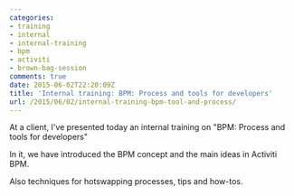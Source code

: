 ```yaml
---
categories:
- training
- internal
- internal-training
- bpm
- activiti
- brown-bag-session
comments: true
date: 2015-06-02T22:20:09Z
title: 'Internal training: BPM: Process and tools for developers'
url: /2015/06/02/internal-training-bpm-tool-and-process/
---
```


At a client, I've presented today an internal training on "BPM: Process and tools for developers"

In it, we have introduced the BPM concept and the main ideas in Activiti BPM.

Also techniques for hotswapping processes, tips and how-tos.
